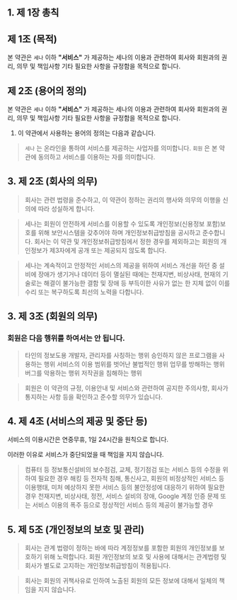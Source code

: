## 1. 제 1장 총칙

## 제 1조 (목적)

본 약관은 `세나` 이하 **"서비스"** 가 제공하는 세나의 이용과 관련하여 회사와 회원과의 권리, 의무 및 책임사항 기타 필요한 사항을 규정함을 목적으로 합니다.

## 제 2조 (용어의 정의)

본 약관은 `세나` 이하 **"서비스"** 가 제공하는 세나의 이용과 관련하여 회사와 회원과의 권리, 의무 및 책임사항 기타 필요한 사항을 규정함을 목적으로 합니다.

1. 이 약관에서 사용하는 용어의 정의는 다음과 같습니다.

> `세나` 는 온라인을 통하여 서비스를 제공하는 사업자를 의미합니다.
> `회원` 은 본 약관에 동의하고 서비스를 이용하는 자를 의미합니다.

## 3. 제 2조 (회사의 의무)

> 회사는 관련 법령을 준수하고, 이 약관이 정하는 권리의 행사와 의무의 이행을 신의에 따라 성실하게 합니다.

> 세나는 회원이 안전하게 서비스를 이용할 수 있도록 개인정보(신용정보 포함)보호를 위해 보안시스템을 갖추어야 하며 개인정보취급방침을 공시하고 준수합니다. 회사는 이 약관 및 개인정보취급방침에서 정한 경우를 제외하고는 회원의 개인정보가 제3자에게 공개 또는 제공되지 않도록 합니다.

> 세나는 계속적이고 안정적인 서비스의 제공을 위하여 서비스 개선을 하던 중 설비에 장애가 생기거나 데이터 등이 멸실된 때에는 천재지변, 비상사태, 현재의 기술로는 해결이 불가능한 결함 및 장애 등 부득이한 사유가 없는 한 지체 없이 이를 수리 또는 복구하도록 최선의 노력을 다합니다.

## 3. 제 3조 (회원의 의무)

### 회원은 다음 행위를 하여서는 안 됩니다.

> 타인의 정보도용
> 개발자, 관리자를 사칭하는 행위
> 승인하지 않은 프로그램을 사용하는 행위
> 서비스의 이용 범위를 벗어난 불법적인 행위
> 업무를 방해하는 행위
> 버그를 악용하는 행위
> 저작권을 침해하는 행위

> 회원은 이 약관의 규정, 이용안내 및 서비스와 관련하여 공지한 주의사항, 회사가 통지하는 사항 등을 확인하고 준수할 의무가 있습니다.

## 4. 제 4조 (서비스의 제공 및 중단 등)

서비스의 이용시간은 연중무휴, 1일 24시간을 원칙으로 합니다.

이러한 이유로 서비스가 중단되었을 때 책임을 지지 않습니다.

> 컴퓨터 등 정보통신설비의 보수점검, 교체, 정기점검 또는 서비스 등의 수정을 위하여 필요한 경우
> 해킹 등 전자적 침해, 통신사고, 회원의 비정상적인 서비스 등 이용행태, 미처 예상하지 못한 서비스 등의 불안정성에 대응하기 위하여 필요한 경우
> 천재지변, 비상사태, 정전, 서비스 설비의 장애, Google 계정 인증 문제 또는 서비스 이용의 폭주 등으로 정상적인 서비스 등의 제공이 불가능할 경우

## 5. 제 5조 (개인정보의 보호 및 관리)

> 회사는 관계 법령이 정하는 바에 따라 계정정보를 포함한 회원의 개인정보를 보호하기 위해 노력합니다. 회원 개인정보의 보호 및 사용에 대해서는 관계법령 및 회사가 별도로 고지하는 개인정보취급방침이 적용됩니다.

> 회사는 회원의 귀책사유로 인하여 노출된 회원의 모든 정보에 대해서 일체의 책임을 지지 않습니다.
